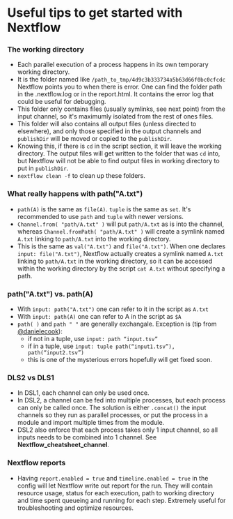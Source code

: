 # Useful tips to get started with Nextflow

### The working directory
- Each parallel execution of a process happens in its own temporary working directory. 
- It is the folder named like `/path_to_tmp/4d9c3b333734a5b63d66f0bc0cfcdc` Nextflow points you to when there is error. One can find the folder path in the .nextflow.log or in the report.html. It contains the error log that could be useful for debugging.
- This folder only contains files (usually symlinks, see next point) from the input channel, so it's maximumly isolated from the rest of ones files. 
- This folder will also contains all output files (unless directed to elsewhere), and only those specified in the output channels and `publishDir` will be moved or copied to the `publishDir`.
- Knowing this, if there is `cd` in the script section, it will leave the working directory. The output files will get written to the folder that was `cd` into, but Nextflow will not be able to find output files in working directory to put in `publishDir`. 
- `nextflow clean -f` to clean up these folders.

### What really happens with path("A.txt")
- `path(A)` is the same as `file(A)`. `tuple` is the same as `set`. It's recommended to use `path` and `tuple` with newer versions.
- `Channel.from( "path/A.txt" )` will put `path/A.txt` as is into the channel, whereas `Channel.fromPath( "path/A.txt" )` will create a symlink named `A.txt` linking to `path/A.txt` into the working directory. 
- This is the same as `val("A.txt")` and `file("A.txt")`. When one declares `input: file("A.txt")`, Nextflow actually creates a symlink named `A.txt` linking to `path/A.txt` in the working directory, so it can be accessed within the working directory by the script `cat A.txt` without specifying a path.

### path("A.txt") vs. path(A)
- With `input: path("A.txt")` one can refer to it in the script as `A.txt`
- With `input: path(A)` one can refer to A in the script as `$A`
- `path( )` and `path " "` are generally exchangale. Exception is (tip from [@danielecook](https://github.com/danielecook)): 
  - if not in a tuple, use `input: path “input.tsv”` 
  - if in a tuple, use `input: tuple path(“input1.tsv”), path(“input2.tsv”)`
  - this is one of the mysterious errors hopefully will get fixed soon.

### DLS2 vs DLS1
- In DSL1, each channel can only be used once. 
- In DSL2, a channel can be fed into multiple processes, but each process can only be called once. The solution is either `.concat()` the input channels so they run as parallel processes, or put the process in a module and import multiple times from the module.
- DSL2 also enforce that each process takes only 1 input channel, so all inputs needs to be combined into 1 channel. See **Nextflow_cheatsheet_channel**.

### Nextflow reports
- Having `report.enabled = true` and `timeline.enabled = true` in the config will let Nextflow write out report for the run. They will contain resource usage, status for each execution, path to working directory and time spent queueing and running for each step. Extremely useful for troubleshooting and optimize resources.


